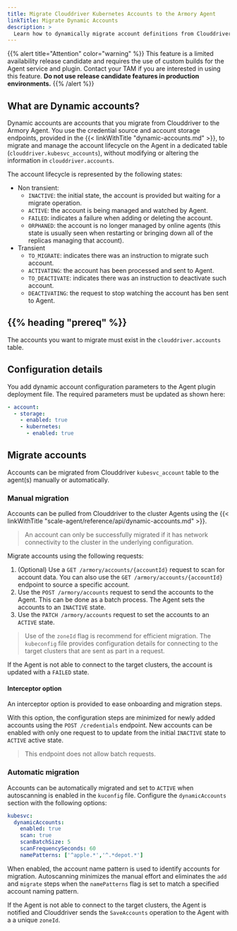 ```yaml
---
title: Migrate Clouddriver Kubernetes Accounts to the Armory Agent
linkTitle: Migrate Dynamic Accounts
description: >
  Learn how to dynamically migrate account definitions from Clouddriver to the Armory Scale Agent for Spinnaker and Kubernetes.
---
```


{{% alert title="Attention" color="warning" %}}
This feature is a limited availability release candidate and requires the use of custom builds for the Agent service and plugin. Contact your TAM if you are interested in using this feature.
<b>Do not use release candidate features in production environments.</b>
{{% /alert %}}

## What are Dynamic accounts?

Dynamic accounts are accounts that you migrate from Clouddriver to the Armory Agent. You use the credential source and account storage endpoints, provided in the {{< linkWithTitle "dynamic-accounts.md" >}}, to migrate and manage the account lifecycle on the Agent in a dedicated table (`clouddriver.kubesvc_accounts`), without modifying or altering the information in `clouddriver.accounts`.

The account lifecycle is represented by the following states:

- Non transient:
  - `INACTIVE`: the initial state, the account is provided but waiting for a migrate operation.
  - `ACTIVE`: the account is being managed and watched by Agent.
  - `FAILED`: indicates a failure when adding or deleting the account.
  - `ORPHANED`: the account is no longer  managed by online agents (this state is usually seen when restarting or bringing down all of the replicas managing that account).
- Transient
  - `TO_MIGRATE`: indicates there was an instruction to migrate such account.
  - `ACTIVATING`: the account has been processed and sent to Agent.
  - `TO_DEACTIVATE`: indicates there was an instruction to deactivate such account.
  - `DEACTIVATING`: the request to stop watching the account has ben sent to Agent.

## {{% heading "prereq" %}}

The accounts you want to migrate must exist in the `clouddriver.accounts` table.

## Configuration details

You add dynamic account configuration parameters to the Agent plugin deployment file. The required parameters must be updated as shown here:

``` yaml
- account:
  - storage:
    - enabled: true
    - kubernetes:
      - enabled: true
```

## Migrate accounts

Accounts can be migrated from Clouddriver `kubesvc_account` table to the agent(s) manually or automatically.

### Manual migration

Accounts can be pulled from Clouddriver to the cluster Agents using the {{< linkWithTitle "scale-agent/reference/api/dynamic-accounts.md" >}}.

> An account can only be successfully migrated if it has network connectivity to the cluster in the underlying configuration.

Migrate accounts using the following requests:

1. (Optional) Use a `GET /armory/accounts/{accountId}` request to scan for account data. You can also use the `GET /armory/accounts/{accountId}` endpoint to source a specific account.
1. Use the `POST /armory/accounts` request to send the accounts to the Agent. This can be done as a batch process. The Agent sets the accounts to an `INACTIVE` state.
1. Use the `PATCH /armory/accounts` request to set the accounts to an `ACTIVE` state.

> Use of the `zoneId` flag is recommend for efficient migration. The `kubeconfig` file provides configuration details for connecting to the target clusters that are sent as part in a request.

If the Agent is not able to connect to the target clusters, the account is updated with a `FAILED` state.

#### Interceptor option

An interceptor option is provided to ease onboarding and migration steps.

With this option, the configuration steps are minimized for newly added accounts using the `POST /credentials` endpoint. New accounts can be enabled with only one request to to update from the initial `INACTIVE` state to `ACTIVE` active state.

> This endpoint does not allow batch requests.

### Automatic migration

Accounts can be automatically migrated and set to `ACTIVE` when autoscanning is enabled in the `kuconfig` file. Configure the `dynamicAccounts` section with the following options:

```yaml
kubesvc:
  dynamicAccounts:
    enabled: true
    scan: true
    scanBatchSize: 5
    scanFrequencySeconds: 60
    namePatterns: ['^apple.*','^.*depot.*']
  ```

When enabled, the account name pattern is used to identify accounts for migration.  Autoscanning minimizes the manual effort and eliminates the `add` and `migrate` steps when the `namePatterns` flag is set to match a specified account naming pattern.

If the Agent is not able to connect to the target clusters, the Agent is notified and Clouddriver sends the `SaveAccounts` operation to the Agent with a a unique `zoneId`.
